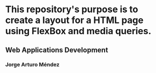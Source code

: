 <h1>
This repository's purpose is to create a layout for a HTML page using FlexBox and media queries.
</h1>

<h2>
    Web Applications Development
</h2>

<h3>
    Jorge Arturo Méndez
</h3>
